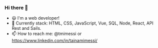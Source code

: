 ### Hi there 👋

- 😃 I'm a web developer! 
- 🌱 Currently stack: HTML, CSS, JavaScript, Vue, SQL, Node, React, API Rest and Sails.
- 📫 How to reach me: @tmimessi or https://www.linkedin.com/in/tainamimessi/
